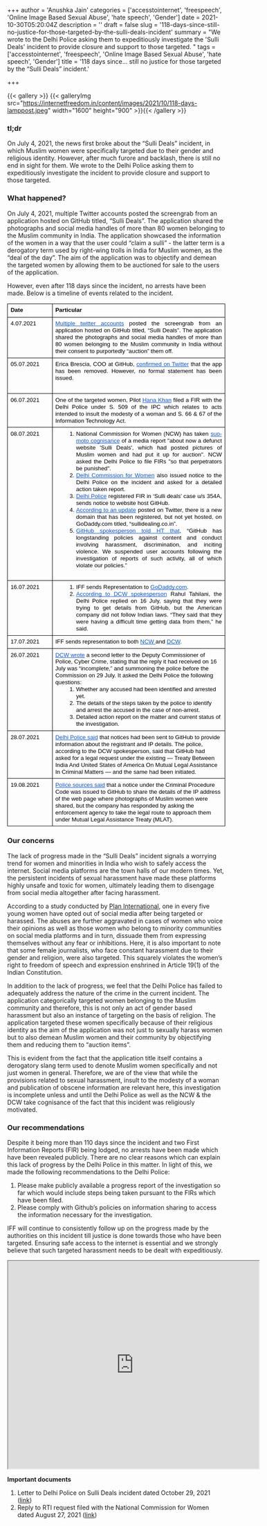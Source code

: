 +++
author = 'Anushka Jain'
categories = ['accesstointernet', 'freespeech', 'Online Image Based Sexual Abuse', 'hate speech', 'Gender']
date = 2021-10-30T05:20:04Z
description = ''
draft = false
slug = '118-days-since-still-no-justice-for-those-targeted-by-the-sulli-deals-incident'
summary = "We wrote to the Delhi Police asking them to expeditiously investigate the 'Sulli Deals' incident to provide closure and support to those targeted. "
tags = ['accesstointernet', 'freespeech', 'Online Image Based Sexual Abuse', 'hate speech', 'Gender']
title = '118 days since… still no justice for those targeted by the “Sulli Deals” incident.'

+++


{{< gallery >}}
{{< galleryImg  src="https://internetfreedom.in/content/images/2021/10/118-days-lamppost.jpeg" width="1600" height="900" >}}{{< /gallery >}}

>>>> <form><script src="https://checkout.razorpay.com/v1/payment-button.js" data-payment_button_id="pl_HLkgeWGQLMuddp" async> </script> </form>

### tl;dr

On July 4, 2021, the news first broke about the “Sulli Deals” incident, in which Muslim women were specifically targeted due to their gender and religious identity. However, after much furore and backlash, there is still no end in sight for them. We wrote to the Delhi Police asking them to expeditiously investigate the incident to provide closure and support to those targeted.



### What happened?

On July 4, 2021, multiple Twitter accounts posted the screengrab from an application hosted on GitHub titled, “Sulli Deals”. The application shared the photographs and social media handles of more than 80 women belonging to the Muslim community in India. The application showcased the information of the women in a way that the user could “claim a sulli” - the latter term is a derogatory term used by right-wing trolls in India for Muslim women, as the “deal of the day”. The aim of the application was to objectify and demean the targeted women by allowing them to be auctioned for sale to the users of the application.

However, even after 118 days since the incident, no arrests have been made. Below is a timeline of events related to the incident.

<table style="border:none;border-collapse:collapse;"><colgroup><col width="111"><col width="475"></colgroup><tbody><tr style="height:23.25pt"><td style="border-left:solid #000000 0.5pt;border-right:solid #000000 0.5pt;border-bottom:solid #000000 0.5pt;border-top:solid #000000 0.5pt;vertical-align:top;padding:5pt 5pt 5pt 5pt;overflow:hidden;overflow-wrap:break-word;"><p dir="ltr" style="line-height:1.2;margin-top:0pt;margin-bottom:0pt;"><span style="font-size:10pt;font-family:Arial;color:#000000;background-color:transparent;font-weight:700;font-style:normal;font-variant:normal;text-decoration:none;vertical-align:baseline;white-space:pre;white-space:pre-wrap;">Date</span></p></td><td style="border-left:solid #000000 0.5pt;border-right:solid #000000 0.5pt;border-bottom:solid #000000 0.5pt;border-top:solid #000000 0.5pt;vertical-align:top;padding:5pt 5pt 5pt 5pt;overflow:hidden;overflow-wrap:break-word;"><p dir="ltr" style="line-height:1.2;margin-top:0pt;margin-bottom:0pt;"><span style="font-size:10pt;font-family:Arial;color:#000000;background-color:transparent;font-weight:700;font-style:normal;font-variant:normal;text-decoration:none;vertical-align:baseline;white-space:pre;white-space:pre-wrap;">Particular</span></p></td></tr><tr style="height:0pt"><td style="border-left:solid #000000 0.5pt;border-right:solid #000000 0.5pt;border-bottom:solid #000000 0.5pt;border-top:solid #000000 0.5pt;vertical-align:top;padding:5pt 5pt 5pt 5pt;overflow:hidden;overflow-wrap:break-word;"><p dir="ltr" style="line-height:1.2;margin-top:0pt;margin-bottom:0pt;"><span style="font-size:10pt;font-family:Arial;color:#000000;background-color:transparent;font-weight:400;font-style:normal;font-variant:normal;text-decoration:none;vertical-align:baseline;white-space:pre;white-space:pre-wrap;">4.07.2021</span></p></td><td style="border-left:solid #000000 0.5pt;border-right:solid #000000 0.5pt;border-bottom:solid #000000 0.5pt;border-top:solid #000000 0.5pt;vertical-align:top;padding:5pt 5pt 5pt 5pt;overflow:hidden;overflow-wrap:break-word;"><p dir="ltr" style="line-height:1.2;text-align: justify;margin-top:0pt;margin-bottom:0pt;"><a href="https://twitter.com/khanthefatima/status/1411947663818256384?ref_src=twsrc%5Etfw%7Ctwcamp%5Etweetembed%7Ctwterm%5E1411947663818256384%7Ctwgr%5E%7Ctwcon%5Es1_&amp;ref_url=https%3A%2F%2Finternetfreedom.in%2Fwomens-safety-on-the-internet-intersectionality%2F" style="text-decoration:none;"><span style="font-size:10pt;font-family:Arial;color:#1155cc;background-color:transparent;font-weight:400;font-style:normal;font-variant:normal;text-decoration:underline;-webkit-text-decoration-skip:none;text-decoration-skip-ink:none;vertical-align:baseline;white-space:pre;white-space:pre-wrap;">Multiple twitter accounts</span></a><span style="font-size:10pt;font-family:Arial;color:#000000;background-color:transparent;font-weight:400;font-style:normal;font-variant:normal;text-decoration:none;vertical-align:baseline;white-space:pre;white-space:pre-wrap;"> posted the screengrab from an application hosted on GitHub titled, “Sulli Deals”. The application shared the photographs and social media handles of more than 80 women belonging to the Muslim community in India without their consent to purportedly “auction” them off.</span></p></td></tr><tr style="height:0pt"><td style="border-left:solid #000000 0.5pt;border-right:solid #000000 0.5pt;border-bottom:solid #000000 0.5pt;border-top:solid #000000 0.5pt;vertical-align:top;padding:5pt 5pt 5pt 5pt;overflow:hidden;overflow-wrap:break-word;"><p dir="ltr" style="line-height:1.2;margin-top:0pt;margin-bottom:0pt;"><span style="font-size:10pt;font-family:Arial;color:#000000;background-color:transparent;font-weight:400;font-style:normal;font-variant:normal;text-decoration:none;vertical-align:baseline;white-space:pre;white-space:pre-wrap;">05.07.2021</span></p></td><td style="border-left:solid #000000 0.5pt;border-right:solid #000000 0.5pt;border-bottom:solid #000000 0.5pt;border-top:solid #000000 0.5pt;vertical-align:top;padding:5pt 5pt 5pt 5pt;overflow:hidden;overflow-wrap:break-word;"><p dir="ltr" style="line-height:1.2;text-align: justify;margin-top:0pt;margin-bottom:0pt;"><span style="font-size:10pt;font-family:Arial;color:#000000;background-color:transparent;font-weight:400;font-style:normal;font-variant:normal;text-decoration:none;vertical-align:baseline;white-space:pre;white-space:pre-wrap;">Erica Brescia, COO at GitHub, </span><a href="https://twitter.com/ericabrescia/status/1411765045332111361?s=20" style="text-decoration:none;"><span style="font-size:10pt;font-family:Arial;color:#1155cc;background-color:transparent;font-weight:400;font-style:normal;font-variant:normal;text-decoration:underline;-webkit-text-decoration-skip:none;text-decoration-skip-ink:none;vertical-align:baseline;white-space:pre;white-space:pre-wrap;">confirmed on Twitter</span></a><span style="font-size:10pt;font-family:Arial;color:#000000;background-color:transparent;font-weight:400;font-style:normal;font-variant:normal;text-decoration:none;vertical-align:baseline;white-space:pre;white-space:pre-wrap;"> that the app has been removed. However, no formal statement has been issued.</span></p><br></td></tr><tr style="height:0pt"><td style="border-left:solid #000000 0.5pt;border-right:solid #000000 0.5pt;border-bottom:solid #000000 0.5pt;border-top:solid #000000 0.5pt;vertical-align:top;padding:5pt 5pt 5pt 5pt;overflow:hidden;overflow-wrap:break-word;"><p dir="ltr" style="line-height:1.2;margin-top:0pt;margin-bottom:0pt;"><span style="font-size:10pt;font-family:Arial;color:#000000;background-color:transparent;font-weight:400;font-style:normal;font-variant:normal;text-decoration:none;vertical-align:baseline;white-space:pre;white-space:pre-wrap;">06.07.2021</span></p></td><td style="border-left:solid #000000 0.5pt;border-right:solid #000000 0.5pt;border-bottom:solid #000000 0.5pt;border-top:solid #000000 0.5pt;vertical-align:top;padding:5pt 5pt 5pt 5pt;overflow:hidden;overflow-wrap:break-word;"><p dir="ltr" style="line-height:1.2;text-align: justify;margin-top:0pt;margin-bottom:0pt;"><span style="font-size:10pt;font-family:Arial;color:#000000;background-color:transparent;font-weight:400;font-style:normal;font-variant:normal;text-decoration:none;vertical-align:baseline;white-space:pre;white-space:pre-wrap;">One of the targeted women, Pilot </span><a href="https://twitter.com/girlpilot_/status/1412724267041509383?ref_src=twsrc%5Etfw%7Ctwcamp%5Etweetembed%7Ctwterm%5E1412724267041509383%7Ctwgr%5E%7Ctwcon%5Es1_&amp;ref_url=https%3A%2F%2Fthewire.in%2Fwomen%2Fsulli-deals-github-delhi-police-fir" style="text-decoration:none;"><span style="font-size:10pt;font-family:Arial;color:#1155cc;background-color:transparent;font-weight:400;font-style:normal;font-variant:normal;text-decoration:underline;-webkit-text-decoration-skip:none;text-decoration-skip-ink:none;vertical-align:baseline;white-space:pre;white-space:pre-wrap;">Hana Khan</span></a><span style="font-size:10pt;font-family:Arial;color:#000000;background-color:transparent;font-weight:400;font-style:normal;font-variant:normal;text-decoration:none;vertical-align:baseline;white-space:pre;white-space:pre-wrap;"> filed a FIR with the Delhi Police under S. 509 of the IPC which relates to acts intended to insult the modesty of a woman and S. 66 &amp; 67 of the Information Technology Act.&nbsp;</span></p></td></tr><tr style="height:0pt"><td style="border-left:solid #000000 0.5pt;border-right:solid #000000 0.5pt;border-bottom:solid #000000 0.5pt;border-top:solid #000000 0.5pt;vertical-align:top;padding:5pt 5pt 5pt 5pt;overflow:hidden;overflow-wrap:break-word;"><p dir="ltr" style="line-height:1.2;margin-top:0pt;margin-bottom:0pt;"><span style="font-size:10pt;font-family:Arial;color:#000000;background-color:transparent;font-weight:400;font-style:normal;font-variant:normal;text-decoration:none;vertical-align:baseline;white-space:pre;white-space:pre-wrap;">08.07.2021</span></p></td><td style="border-left:solid #000000 0.5pt;border-right:solid #000000 0.5pt;border-bottom:solid #000000 0.5pt;border-top:solid #000000 0.5pt;vertical-align:top;padding:5pt 5pt 5pt 5pt;overflow:hidden;overflow-wrap:break-word;"><ol style="margin-top:0;margin-bottom:0;padding-inline-start:48px;"><li dir="ltr" style="list-style-type:decimal;font-size:10pt;font-family:Arial;color:#000000;background-color:transparent;font-weight:400;font-style:normal;font-variant:normal;text-decoration:none;vertical-align:baseline;white-space:pre;" aria-level="1"><p dir="ltr" style="line-height:1.2;text-align: justify;margin-top:0pt;margin-bottom:0pt;" role="presentation"><span style="font-size:10pt;font-family:Arial;color:#000000;background-color:transparent;font-weight:400;font-style:normal;font-variant:normal;text-decoration:none;vertical-align:baseline;white-space:pre;white-space:pre-wrap;">National Commission for Women (NCW) has taken </span><a href="https://twitter.com/ani/status/1413110845643444224" style="text-decoration:none;"><span style="font-size:10pt;font-family:Arial;color:#1155cc;background-color:transparent;font-weight:400;font-style:normal;font-variant:normal;text-decoration:underline;-webkit-text-decoration-skip:none;text-decoration-skip-ink:none;vertical-align:baseline;white-space:pre;white-space:pre-wrap;">suo-moto cognisance</span></a><span style="font-size:10pt;font-family:Arial;color:#000000;background-color:transparent;font-weight:400;font-style:normal;font-variant:normal;text-decoration:none;vertical-align:baseline;white-space:pre;white-space:pre-wrap;"> of a media report "about now a defunct website 'Sulli Deals', which had posted pictures of Muslim women and had put it up for auction". NCW asked the Delhi Police to file FIRs "so that perpetrators be punished".</span></p></li><li dir="ltr" style="list-style-type:decimal;font-size:10pt;font-family:Arial;color:#000000;background-color:transparent;font-weight:400;font-style:normal;font-variant:normal;text-decoration:none;vertical-align:baseline;white-space:pre;" aria-level="1"><p dir="ltr" style="line-height:1.2;text-align: justify;margin-top:0pt;margin-bottom:0pt;" role="presentation"><a href="https://twitter.com/SwatiJaiHind/status/1412733909586956294?s=20" style="text-decoration:none;"><span style="font-size:10pt;font-family:Arial;color:#1155cc;background-color:transparent;font-weight:400;font-style:normal;font-variant:normal;text-decoration:underline;-webkit-text-decoration-skip:none;text-decoration-skip-ink:none;vertical-align:baseline;white-space:pre;white-space:pre-wrap;">Delhi Commission for Women</span></a><span style="font-size:10pt;font-family:Arial;color:#000000;background-color:transparent;font-weight:400;font-style:normal;font-variant:normal;text-decoration:none;vertical-align:baseline;white-space:pre;white-space:pre-wrap;"> also issued notice to the Delhi Police on the incident and asked for a detailed action taken report.</span></p></li><li dir="ltr" style="list-style-type:decimal;font-size:10pt;font-family:Arial;color:#000000;background-color:transparent;font-weight:400;font-style:normal;font-variant:normal;text-decoration:none;vertical-align:baseline;white-space:pre;" aria-level="1"><p dir="ltr" style="line-height:1.2;text-align: justify;margin-top:0pt;margin-bottom:0pt;" role="presentation"><a href="https://theprint.in/india/delhi-police-registers-fir-in-sulli-deals-case-sends-notice-to-website-host-github/692439/" style="text-decoration:none;"><span style="font-size:10pt;font-family:Arial;color:#1155cc;background-color:transparent;font-weight:400;font-style:normal;font-variant:normal;text-decoration:underline;-webkit-text-decoration-skip:none;text-decoration-skip-ink:none;vertical-align:baseline;white-space:pre;white-space:pre-wrap;">Delhi Police</span></a><span style="font-size:10pt;font-family:Arial;color:#000000;background-color:transparent;font-weight:400;font-style:normal;font-variant:normal;text-decoration:none;vertical-align:baseline;white-space:pre;white-space:pre-wrap;"> registered FIR in ‘Sulli deals’ case u/s 354A, sends notice to website host GitHub.</span></p></li><li dir="ltr" style="list-style-type:decimal;font-size:10pt;font-family:Arial;color:#000000;background-color:transparent;font-weight:400;font-style:normal;font-variant:normal;text-decoration:none;vertical-align:baseline;white-space:pre;" aria-level="1"><p dir="ltr" style="line-height:1.2;text-align: justify;margin-top:0pt;margin-bottom:0pt;" role="presentation"><a href="https://mobile.twitter.com/AsiyaSiddiqui69/status/1413027802513698819" style="text-decoration:none;"><span style="font-size:10pt;font-family:Arial;color:#1155cc;background-color:transparent;font-weight:400;font-style:normal;font-variant:normal;text-decoration:underline;-webkit-text-decoration-skip:none;text-decoration-skip-ink:none;vertical-align:baseline;white-space:pre;white-space:pre-wrap;">According to an update</span></a><span style="font-size:10pt;font-family:Arial;color:#000000;background-color:transparent;font-weight:400;font-style:normal;font-variant:normal;text-decoration:none;vertical-align:baseline;white-space:pre;white-space:pre-wrap;"> posted on Twitter, there is a new domain that has been registered, but not yet hosted, on GoDaddy.com titled, “sullidealing.co.in”.</span></p></li><li dir="ltr" style="list-style-type:decimal;font-size:10pt;font-family:Arial;color:#000000;background-color:transparent;font-weight:400;font-style:normal;font-variant:normal;text-decoration:none;vertical-align:baseline;white-space:pre;" aria-level="1"><p dir="ltr" style="line-height:1.2;text-align: justify;margin-top:0pt;margin-bottom:0pt;" role="presentation"><a href="https://www.hindustantimes.com/cities/delhi-news/delhi-police-file-fir-send-notice-to-github-after-muslim-women-put-up-for-sale-on-app-101625768546445.html" style="text-decoration:none;"><span style="font-size:10pt;font-family:Arial;color:#1155cc;background-color:transparent;font-weight:400;font-style:normal;font-variant:normal;text-decoration:underline;-webkit-text-decoration-skip:none;text-decoration-skip-ink:none;vertical-align:baseline;white-space:pre;white-space:pre-wrap;">GitHub spokesperson told HT that</span></a><span style="font-size:10pt;font-family:Arial;color:#000000;background-color:transparent;font-weight:400;font-style:normal;font-variant:normal;text-decoration:none;vertical-align:baseline;white-space:pre;white-space:pre-wrap;">, “GitHub has longstanding policies against content and conduct involving harassment, discrimination, and inciting violence. We suspended user accounts following the investigation of reports of such activity, all of which violate our policies.”</span></p></li></ol><br></td></tr><tr style="height:0pt"><td style="border-left:solid #000000 0.5pt;border-right:solid #000000 0.5pt;border-bottom:solid #000000 0.5pt;border-top:solid #000000 0.5pt;vertical-align:top;padding:5pt 5pt 5pt 5pt;overflow:hidden;overflow-wrap:break-word;"><p dir="ltr" style="line-height:1.2;margin-top:0pt;margin-bottom:0pt;"><span style="font-size:10pt;font-family:Arial;color:#000000;background-color:transparent;font-weight:400;font-style:normal;font-variant:normal;text-decoration:none;vertical-align:baseline;white-space:pre;white-space:pre-wrap;">16.07.2021</span></p></td><td style="border-left:solid #000000 0.5pt;border-right:solid #000000 0.5pt;border-bottom:solid #000000 0.5pt;border-top:solid #000000 0.5pt;vertical-align:top;padding:5pt 5pt 5pt 5pt;overflow:hidden;overflow-wrap:break-word;"><ol style="margin-top:0;margin-bottom:0;padding-inline-start:48px;"><li dir="ltr" style="list-style-type:decimal;font-size:10pt;font-family:Arial;color:#000000;background-color:transparent;font-weight:400;font-style:normal;font-variant:normal;text-decoration:none;vertical-align:baseline;white-space:pre;" aria-level="1"><p dir="ltr" style="line-height:1.2;text-align: justify;margin-top:0pt;margin-bottom:0pt;" role="presentation"><span style="font-size:10pt;font-family:Arial;color:#000000;background-color:transparent;font-weight:400;font-style:normal;font-variant:normal;text-decoration:none;vertical-align:baseline;white-space:pre;white-space:pre-wrap;">IFF sends Representation to </span><a href="https://drive.google.com/file/d/1jURbsXGonHu-kEM1knCCK7wi3kQRfFYQ/view" style="text-decoration:none;"><span style="font-size:10pt;font-family:Arial;color:#1155cc;background-color:transparent;font-weight:400;font-style:normal;font-variant:normal;text-decoration:underline;-webkit-text-decoration-skip:none;text-decoration-skip-ink:none;vertical-align:baseline;white-space:pre;white-space:pre-wrap;">GoDaddy.com</span></a><span style="font-size:10pt;font-family:Arial;color:#000000;background-color:transparent;font-weight:400;font-style:normal;font-variant:normal;text-decoration:none;vertical-align:baseline;white-space:pre;white-space:pre-wrap;">.</span></p></li><li dir="ltr" style="list-style-type:decimal;font-size:10pt;font-family:Arial;color:#000000;background-color:transparent;font-weight:400;font-style:normal;font-variant:normal;text-decoration:none;vertical-align:baseline;white-space:pre;" aria-level="1"><p dir="ltr" style="line-height:1.2;text-align: justify;margin-top:0pt;margin-bottom:0pt;" role="presentation"><a href="https://indiaaheadnews.com/india/sulli-deals-a-month-on-women-question-why-no-arrests-in-hate-crime-39885/" style="text-decoration:none;"><span style="font-size:10pt;font-family:Arial;color:#1155cc;background-color:#ffffff;font-weight:400;font-style:normal;font-variant:normal;text-decoration:underline;-webkit-text-decoration-skip:none;text-decoration-skip-ink:none;vertical-align:baseline;white-space:pre;white-space:pre-wrap;">According to DCW spokesperson</span></a><span style="font-size:10pt;font-family:Arial;color:#000000;background-color:#ffffff;font-weight:400;font-style:normal;font-variant:normal;text-decoration:none;vertical-align:baseline;white-space:pre;white-space:pre-wrap;"> Rahul Tahilani, the Delhi Police replied on 16 July, saying that they were trying to get details from GitHub, but the American company did not follow Indian laws. “They said that they were having a difficult time getting data from them,” he said.</span></p></li></ol></td></tr><tr style="height:22.39892578125pt"><td style="border-left:solid #000000 0.5pt;border-right:solid #000000 0.5pt;border-bottom:solid #000000 0.5pt;border-top:solid #000000 0.5pt;vertical-align:top;padding:5pt 5pt 5pt 5pt;overflow:hidden;overflow-wrap:break-word;"><p dir="ltr" style="line-height:1.2;margin-top:0pt;margin-bottom:0pt;"><span style="font-size:10pt;font-family:Arial;color:#000000;background-color:transparent;font-weight:400;font-style:normal;font-variant:normal;text-decoration:none;vertical-align:baseline;white-space:pre;white-space:pre-wrap;">17.07.2021</span></p></td><td style="border-left:solid #000000 0.5pt;border-right:solid #000000 0.5pt;border-bottom:solid #000000 0.5pt;border-top:solid #000000 0.5pt;vertical-align:top;padding:5pt 5pt 5pt 5pt;overflow:hidden;overflow-wrap:break-word;"><p dir="ltr" style="line-height:1.2;margin-top:0pt;margin-bottom:0pt;"><span style="font-size:10pt;font-family:Arial;color:#000000;background-color:transparent;font-weight:400;font-style:normal;font-variant:normal;text-decoration:none;vertical-align:baseline;white-space:pre;white-space:pre-wrap;">IFF sends representation to both </span><a href="https://drive.google.com/file/d/1GlRY0sA497pXbSZpvw5WpIf8MxUOTgGt/view" style="text-decoration:none;"><span style="font-size:10pt;font-family:Arial;color:#1155cc;background-color:transparent;font-weight:400;font-style:normal;font-variant:normal;text-decoration:underline;-webkit-text-decoration-skip:none;text-decoration-skip-ink:none;vertical-align:baseline;white-space:pre;white-space:pre-wrap;">NCW </span></a><span style="font-size:10pt;font-family:Arial;color:#000000;background-color:transparent;font-weight:400;font-style:normal;font-variant:normal;text-decoration:none;vertical-align:baseline;white-space:pre;white-space:pre-wrap;">and </span><a href="https://drive.google.com/file/d/1XXquVPbXf-12Wv9Z797N5jQFgpzWCAJ8/view" style="text-decoration:none;"><span style="font-size:10pt;font-family:Arial;color:#1155cc;background-color:transparent;font-weight:400;font-style:normal;font-variant:normal;text-decoration:underline;-webkit-text-decoration-skip:none;text-decoration-skip-ink:none;vertical-align:baseline;white-space:pre;white-space:pre-wrap;">DCW</span></a><span style="font-size:10pt;font-family:Arial;color:#000000;background-color:transparent;font-weight:400;font-style:normal;font-variant:normal;text-decoration:none;vertical-align:baseline;white-space:pre;white-space:pre-wrap;">.</span></p></td></tr><tr style="height:22.39892578125pt"><td style="border-left:solid #000000 0.5pt;border-right:solid #000000 0.5pt;border-bottom:solid #000000 0.5pt;border-top:solid #000000 0.5pt;vertical-align:top;padding:5pt 5pt 5pt 5pt;overflow:hidden;overflow-wrap:break-word;"><p dir="ltr" style="line-height:1.2;margin-top:0pt;margin-bottom:0pt;"><span style="font-size:10pt;font-family:Arial;color:#000000;background-color:transparent;font-weight:400;font-style:normal;font-variant:normal;text-decoration:none;vertical-align:baseline;white-space:pre;white-space:pre-wrap;">26.07.2021</span></p></td><td style="border-left:solid #000000 0.5pt;border-right:solid #000000 0.5pt;border-bottom:solid #000000 0.5pt;border-top:solid #000000 0.5pt;vertical-align:top;padding:5pt 5pt 5pt 5pt;overflow:hidden;overflow-wrap:break-word;"><p dir="ltr" style="line-height:1.2;margin-top:0pt;margin-bottom:0pt;"><a href="https://twitter.com/SwatiJaiHind/status/1420290845073313796?s=20" style="text-decoration:none;"><span style="font-size:10pt;font-family:Arial;color:#1155cc;background-color:transparent;font-weight:400;font-style:normal;font-variant:normal;text-decoration:underline;-webkit-text-decoration-skip:none;text-decoration-skip-ink:none;vertical-align:baseline;white-space:pre;white-space:pre-wrap;">DCW wrote</span></a><span style="font-size:10pt;font-family:Arial;color:#000000;background-color:transparent;font-weight:400;font-style:normal;font-variant:normal;text-decoration:none;vertical-align:baseline;white-space:pre;white-space:pre-wrap;"> a second letter to the Deputy Commissioner of Police, Cyber Crime, stating that the reply it had received on 16 July was “incomplete,” and summoning the police before the Commission on 29 July. It asked the Delhi Police the following questions:&nbsp;</span></p><ol style="margin-top:0;margin-bottom:0;padding-inline-start:48px;"><li dir="ltr" style="list-style-type:decimal;font-size:10pt;font-family:Arial;color:#000000;background-color:transparent;font-weight:400;font-style:normal;font-variant:normal;text-decoration:none;vertical-align:baseline;white-space:pre;" aria-level="1"><p dir="ltr" style="line-height:1.2;margin-top:0pt;margin-bottom:0pt;" role="presentation"><span style="font-size:10pt;font-family:Arial;color:#000000;background-color:transparent;font-weight:400;font-style:normal;font-variant:normal;text-decoration:none;vertical-align:baseline;white-space:pre;white-space:pre-wrap;">Whether any accused had been identified and arrested yet.&nbsp;</span></p></li><li dir="ltr" style="list-style-type:decimal;font-size:10pt;font-family:Arial;color:#000000;background-color:transparent;font-weight:400;font-style:normal;font-variant:normal;text-decoration:none;vertical-align:baseline;white-space:pre;" aria-level="1"><p dir="ltr" style="line-height:1.2;margin-top:0pt;margin-bottom:0pt;" role="presentation"><span style="font-size:10pt;font-family:Arial;color:#000000;background-color:transparent;font-weight:400;font-style:normal;font-variant:normal;text-decoration:none;vertical-align:baseline;white-space:pre;white-space:pre-wrap;">The details of the steps taken by the police to identify and arrest the accused in the case of non-arrest.&nbsp;</span></p></li><li dir="ltr" style="list-style-type:decimal;font-size:10pt;font-family:Arial;color:#000000;background-color:transparent;font-weight:400;font-style:normal;font-variant:normal;text-decoration:none;vertical-align:baseline;white-space:pre;" aria-level="1"><p dir="ltr" style="line-height:1.2;margin-top:0pt;margin-bottom:0pt;" role="presentation"><span style="font-size:10pt;font-family:Arial;color:#000000;background-color:transparent;font-weight:400;font-style:normal;font-variant:normal;text-decoration:none;vertical-align:baseline;white-space:pre;white-space:pre-wrap;">Detailed action report on the matter and current status of the investigation.</span></p></li></ol></td></tr><tr style="height:22.39892578125pt"><td style="border-left:solid #000000 0.5pt;border-right:solid #000000 0.5pt;border-bottom:solid #000000 0.5pt;border-top:solid #000000 0.5pt;vertical-align:top;padding:5pt 5pt 5pt 5pt;overflow:hidden;overflow-wrap:break-word;"><p dir="ltr" style="line-height:1.2;margin-top:0pt;margin-bottom:0pt;"><span style="font-size:10pt;font-family:Arial;color:#000000;background-color:transparent;font-weight:400;font-style:normal;font-variant:normal;text-decoration:none;vertical-align:baseline;white-space:pre;white-space:pre-wrap;">28.07.2021</span></p></td><td style="border-left:solid #000000 0.5pt;border-right:solid #000000 0.5pt;border-bottom:solid #000000 0.5pt;border-top:solid #000000 0.5pt;vertical-align:top;padding:5pt 5pt 5pt 5pt;overflow:hidden;overflow-wrap:break-word;"><p dir="ltr" style="line-height:1.2;margin-top:0pt;margin-bottom:0pt;"><a href="https://indiaaheadnews.com/india/sulli-deals-a-month-on-women-question-why-no-arrests-in-hate-crime-39885/" style="text-decoration:none;"><span style="font-size:10pt;font-family:Arial;color:#1155cc;background-color:transparent;font-weight:400;font-style:normal;font-variant:normal;text-decoration:underline;-webkit-text-decoration-skip:none;text-decoration-skip-ink:none;vertical-align:baseline;white-space:pre;white-space:pre-wrap;">Delhi Police said</span></a><span style="font-size:10pt;font-family:Arial;color:#000000;background-color:transparent;font-weight:400;font-style:normal;font-variant:normal;text-decoration:none;vertical-align:baseline;white-space:pre;white-space:pre-wrap;"> that notices had been sent to GitHub to provide information about the registrant and IP details. The police, according to the DCW spokesperson, said that GitHub had asked for a legal request under the existing — Treaty Between India And United States of America On Mutual Legal Assistance In Criminal Matters — and the same had been initiated.&nbsp;</span></p></td></tr><tr style="height:0pt"><td style="border-left:solid #000000 0.5pt;border-right:solid #000000 0.5pt;border-bottom:solid #000000 0.5pt;border-top:solid #000000 0.5pt;vertical-align:top;padding:5pt 5pt 5pt 5pt;overflow:hidden;overflow-wrap:break-word;"><p dir="ltr" style="line-height:1.2;margin-top:0pt;margin-bottom:0pt;"><span style="font-size:10pt;font-family:Arial;color:#000000;background-color:transparent;font-weight:400;font-style:normal;font-variant:normal;text-decoration:none;vertical-align:baseline;white-space:pre;white-space:pre-wrap;">19.08.2021</span></p></td><td style="border-left:solid #000000 0.5pt;border-right:solid #000000 0.5pt;border-bottom:solid #000000 0.5pt;border-top:solid #000000 0.5pt;vertical-align:top;padding:5pt 5pt 5pt 5pt;overflow:hidden;overflow-wrap:break-word;"><p dir="ltr" style="line-height:1.2;margin-top:0pt;margin-bottom:0pt;"><a href="https://www.thehindu.com/news/cities/Delhi/probe-in-sulli-deals-case-hits-legal-hurdle/article35987910.ece" style="text-decoration:none;"><span style="font-size:10pt;font-family:Arial;color:#1155cc;background-color:transparent;font-weight:400;font-style:normal;font-variant:normal;text-decoration:underline;-webkit-text-decoration-skip:none;text-decoration-skip-ink:none;vertical-align:baseline;white-space:pre;white-space:pre-wrap;">Police sources said</span></a><span style="font-size:10pt;font-family:Arial;color:#000000;background-color:transparent;font-weight:400;font-style:normal;font-variant:normal;text-decoration:none;vertical-align:baseline;white-space:pre;white-space:pre-wrap;"> that a notice under the Criminal Procedure Code was issued to GitHub to share the details of the IP address of the web page where photographs of Muslim women were shared, but the company has responded by asking the enforcement agency to take the legal route to approach them under Mutual Legal Assistance Treaty (MLAT).</span></p></td></tr></tbody></table>



### Our concerns

The lack of progress made in the “Sulli Deals” incident signals a worrying trend for women and minorities in India who wish to safely access the internet. Social media platforms are the town halls of our modern times. Yet, the persistent incidents of sexual harassment have made these platforms highly unsafe and toxic for women, ultimately leading them to disengage from social media altogether after facing harassment.

According to a study conducted by [Plan International](https://www.aljazeera.com/news/2020/10/5/toxic-online-abuse-drives-women-girls-from-social-media), one in every five young women have opted out of social media after being targeted or harassed. The abuses are further aggravated in cases of women who voice their opinions as well as those women who belong to minority communities on social media platforms and in turn, dissuade them from expressing themselves without any fear or inhibitions. Here, it is also important to note that some female journalists, who face constant harassment due to their gender and religion, were also targeted. This squarely violates the women’s right to freedom of speech and expression enshrined in Article 19(1) of the Indian Constitution.

In addition to the lack of progress, we feel that the Delhi Police has failed to adequately address the nature of the crime in the current incident. The application categorically targeted women belonging to the Muslim community and therefore, this is not only an act of gender based harassment but also an instance of targeting on the basis of religion. The application targeted these women specifically because of their religious identity as the aim of the application was not just to sexually harass women but to also demean Muslim women and their community by objectifying them and reducing them to “auction items”.

This is evident from the fact that the application title itself contains a derogatory slang term used to denote Muslim women specifically and not just women in general. Therefore, we are of the view that while the provisions related to sexual harassment, insult to the modesty of a woman and publication of obscene information are relevant here, this investigation is incomplete unless and until the Delhi Police as well as the NCW & the DCW take cognisance of the fact that this incident was religiously motivated.



### Our recommendations

Despite it being more than 110 days since the incident and two First Information Reports (FIR) being lodged, no arrests have been made which have been revealed publicly. There are no clear reasons which can explain this lack of progress by the Delhi Police in this matter. In light of this, we made the following recommendations to the Delhi Police:

1. Please make publicly available a progress report of the investigation so far which would include steps being taken pursuant to the FIRs which have been filed.
2. Please comply with Github’s policies on information sharing to access the information necessary for the investigation.

IFF will continue to consistently follow up on the progress made by the authorities on this incident till justice is done towards those who have been targeted. Ensuring safe access to the internet is essential and we strongly believe that such targeted harassment needs to be dealt with expeditiously.

<iframe src="https://drive.google.com/file/d/1dgIOyo5J_a_s_ZaGnvudMUgIaP-DspUN/preview" width="580" height="480"></iframe>

**Important documents**

1. Letter to Delhi Police on Sulli Deals incident dated October 29, 2021 ([link](https://drive.google.com/file/d/1clfu8cJ2T8DQV0wOjSCYG1XjB_QfmXDa/view?usp=sharing))
2. Reply to RTI request filed with the National Commission for Women dated August 27, 2021 ([link](https://drive.google.com/file/d/1-cVkDPBaHKWzmIz8BKFbTzsqByKDDkl2/view?usp=sharing))

> > > <form><script src="https://cdn.razorpay.com/static/widget/subscription-button.js" data-subscription_button_id="pl_HLk5qU1K35hmPH" data-button_theme="brand-color" async> </script> </form>

